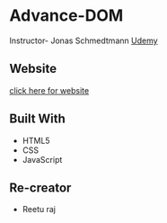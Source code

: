 # Advance-DOM
Instructor- Jonas Schmedtmann [Udemy](https://www.udemy.com/the-complete-javascript-course)

## Website
[click here for website](https://12otherways.github.io/Advance-DOM/)

## Built With

- HTML5
- CSS
- JavaScript

## Re-creator
- Reetu raj
